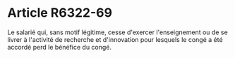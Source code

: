 # Article R6322-69

  
Le salarié qui, sans motif légitime, cesse d'exercer l'enseignement ou de se livrer à l'activité de recherche et d'innovation pour lesquels le congé a été accordé perd le bénéfice du congé.